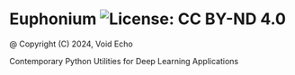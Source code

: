 # Euphonium ![License: CC BY-ND 4.0](https://img.shields.io/badge/License-CC%20BY--ND%204.0-lightgrey.svg)

@ Copyright (C) 2024, Void Echo


Contemporary Python Utilities for Deep Learning Applications
